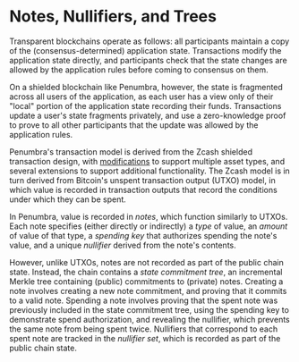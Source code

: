 # Notes, Nullifiers, and Trees

Transparent blockchains operate as follows: all participants maintain a copy of
the (consensus-determined) application state. Transactions modify the
application state directly, and participants check that the state changes are
allowed by the application rules before coming to consensus on them.

On a shielded blockchain like Penumbra, however, the state is fragmented across
all users of the application, as each user has a view only of their "local"
portion of the application state recording their funds. Transactions update a
user's state fragments privately, and use a zero-knowledge proof to prove to all
other participants that the update was allowed by the application rules.

Penumbra's transaction model is derived from the Zcash shielded transaction
design, with [modifications][multi_asset] to support multiple asset types, and
several extensions to support additional functionality.  The Zcash model is in
turn derived from Bitcoin's unspent transaction output (UTXO) model, in which
value is recorded in transaction outputs that record the conditions under which
they can be spent.

In Penumbra, value is recorded in *notes*, which function similarly to UTXOs.
Each note specifies (either directly or indirectly) a *type* of value, an
*amount* of value of that type, a *spending key* that authorizes spending the
note's value, and a unique *nullifier* derived from the note's contents.

However, unlike UTXOs, notes are not recorded as part of the public chain state.
Instead, the chain contains a *state commitment tree*, an incremental Merkle tree
containing (public) commitments to (private) notes.  Creating a note involves
creating a new note commitment, and proving that it commits to a valid note.
Spending a note involves proving that the spent note was previously included in
the state commitment tree, using the spending key to demonstrate spend
authorization, and revealing the nullifier, which prevents the same note from
being spent twice. Nullifiers that correspond to each spent note are tracked in
the *nullifier set*, which is recorded as part of the public chain state.

[multi_asset]: https://github.com/zcash/zips/blob/626ea6ed78863290371a4e8bc74ccf8e92292099/drafts/zip-user-defined-assets.rst
[ADR001]: https://docs.cosmos.network/master/architecture/adr-001-coin-source-tracing.html
[IBC]: https://docs.cosmos.network/master/ibc/overview.html
